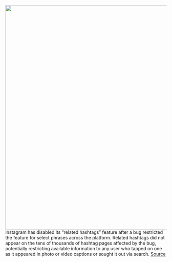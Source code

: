 <img src='https://cdn.vox-cdn.com/thumbor/Hv9awB2558vGn_gWumWM4UITwpE=/0x0:2040x1360/1200x800/filters:focal(857x517:1183x843)/cdn.vox-cdn.com/uploads/chorus_image/image/67161245/acastro_190919_1777_instagram_0003.0.0.jpg' width='700px' /><br/>
Instagram has disabled its “related hashtags” feature after a bug restricted the feature for select phrases across the platform. Related hashtags did not appear on the tens of thousands of hashtag pages affected by the bug, potentially restricting available information to any user who tapped on one as it appeared in photo or video captions or sought it out via search.
<a href='https://www.theverge.com/2020/8/5/21355976/instagram-related-hashtags-disabled-feature-bug-trump-biden'> Source <a/>